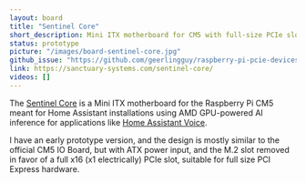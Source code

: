 ```yaml
---
layout: board
title: "Sentinel Core"
short_description: Mini ITX motherboard for CM5 with full-size PCIe slot.
status: prototype
picture: "/images/board-sentinel-core.jpg"
github_issue: "https://github.com/geerlingguy/raspberry-pi-pcie-devices/issues/730"
link: https://sanctuary-systems.com/sentinel-core/
videos: []
---
```

The [Sentinel Core](https://sanctuary-systems.com/sentinel-core/) is a Mini ITX motherboard for the Raspberry Pi CM5 meant for Home Assistant installations using AMD GPU-powered AI inference for applications like [Home Assistant Voice](https://www.home-assistant.io/voice-pe/).

I have an early prototype version, and the design is mostly similar to the official CM5 IO Board, but with ATX power input, and the M.2 slot removed in favor of a full x16 (x1 electrically) PCIe slot, suitable for full size PCI Express hardware.